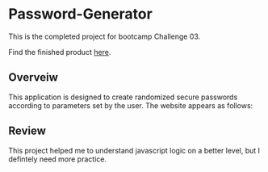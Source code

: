 # Password-Generator
This is the completed project for bootcamp Challenge 03.

Find the finished product <a href="">here</a>.

## Overveiw

This application is designed to create randomized secure passwords according to parameters set by the user. The website appears as follows:

<a href="/images/127.0.0.1_5500_index.html.png"></a>

## Review
This project helped me to understand javascript logic on a better level, but I defintely need more practice. 
